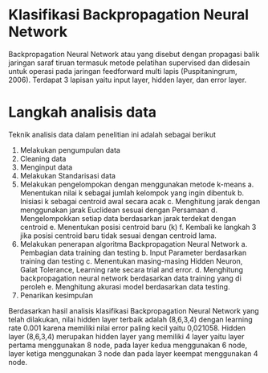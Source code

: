 # Klasifikasi Backpropagation Neural Network
  Backpropagation Neural Network atau yang disebut dengan propagasi balik jaringan saraf tiruan termasuk metode pelatihan supervised dan didesain untuk operasi pada jaringan feedforward multi lapis (Puspitaningrum, 2006). Terdapat 3 lapisan yaitu input layer, hidden layer, dan error layer. 
# Langkah analisis data
Teknik analisis data dalam penelitian ini adalah sebagai berikut
1.	Melakukan pengumpulan data
2.	Cleaning data
3.	Menginput data
4.	Melakukan Standarisasi data
5.	Melakukan pengelompokan dengan menggunakan metode k-means
	a.	Menentukan nilai k sebagai jumlah kelompok yang ingin dibentuk
	b.	Inisiasi k sebagai centroid awal secara acak
	c.	Menghitung jarak dengan menggunakan jarak Euclidean sesuai dengan Persamaan
	d.	Mengelompokkan setiap data berdasarkan jarak terdekat dengan centroid
	e.	Menentukan posisi centroid baru (k)
	f.	Kembali ke langkah 3 jika posisi centroid baru tidak sesuai dengan centroid lama.
6.	Melakukan penerapan algoritma Backpropagation Neural Network
	a.	Pembagian data training dan testing
	b.	Input Parameter berdasarkan training dan testing
	c.	Menentukan masing-masing Hidden Neuron, Galat Tolerance, Learning rate secara trial and error.
	d.	Menghitung backpropagation neural network berdasarkan data training yang di peroleh
	e.	Menghitung akurasi model berdasarkan data testing.
7.	Penarikan kesimpulan

Berdasarkan hasil analisis klasifikasi Backpropagation Neural Network yang telah dilakukan, nilai hidden layer terbaik adalah (8,6,3,4) dengan learning rate 0.001 karena memiliki nilai error paling kecil yaitu 0,021058. Hidden layer (8,6,3,4) merupakan hidden layer yang memiliki 4 layer yaitu layer pertama menggunakan 8 node, pada layer kedua menggunakan 6 node, layer ketiga menggunakan 3 node dan pada layer keempat menggunakan 4 node. 
